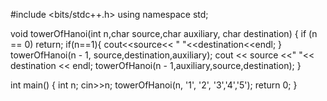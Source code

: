 #include <bits/stdc++.h>
using namespace std;

void towerOfHanoi(int n,char source,char auxiliary, char destination) 
{
  if (n == 0) return;
  if(n==1){
    cout<<source<<  " "<<destination<<endl;
  }
    towerOfHanoi(n - 1, source,destination,auxiliary);
    cout << source <<" "<< destination << endl;
    towerOfHanoi(n - 1,auxiliary,source,destination);
}
    
int main()
{
    int n;
    cin>>n;
    towerOfHanoi(n, '1', '2', '3','4','5');
    return 0;
}
